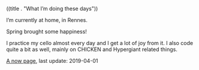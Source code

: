 ((title . "What I’m doing these days"))

I’m currently at home, in Rennes.

Spring brought some happiness!

I practice my cello almost every day and I get a lot of joy from it. I also code quite a bit as well, mainly on CHICKEN and Hypergiant related things.

[A now page](https://nownownow.com/about), last update: 2019-04-01
